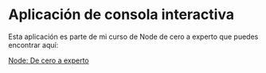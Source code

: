 # Aplicación de consola interactiva

Esta aplicación es parte de mi curso de Node de cero a experto que puedes encontrar aquí:

[Node: De cero a experto](https://fernando-herrera.com/#/curso/node-cero-experto)

